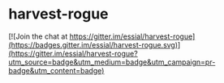 # harvest-rogue

[![Join the chat at https://gitter.im/essial/harvest-rogue](https://badges.gitter.im/essial/harvest-rogue.svg)](https://gitter.im/essial/harvest-rogue?utm_source=badge&utm_medium=badge&utm_campaign=pr-badge&utm_content=badge)